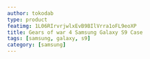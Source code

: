 ```yaml
---
author: tokodab
type: product
featimg: 1L06RIrvrjwlxEvB9BIlVrra1oFL9eoXP
title: Gears of war 4 Samsung Galaxy S9 Case
tags: [samsung, galaxy, s9]
category: [samsung]
---
```

